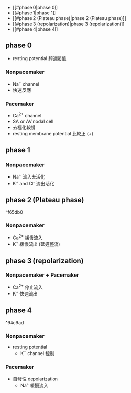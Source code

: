 - [[#phase 0|phase 0]]
- [[#phase 1|phase 1]]
- [[#phase 2 (Plateau phase)|phase 2 (Plateau phase)]]
- [[#phase 3 (repolarization)|phase 3 (repolarization)]]
- [[#phase 4|phase 4]]
## phase 0
- resting potential 跨過閥值
### Nonpacemaker
- Na<sup>+</sup> channel
- 快速反應
### Pacemaker
- Ca<sup>2+</sup> channel
- SA or AV nodal cell
- 去極化較慢
- resting membrane potential 比較正 (+)
## phase 1
### Nonpacemaker
- Na<sup>+</sup> 流入去活化
- K<sup>+</sup> and Cl<sup>-</sup> 流出活化
## phase 2 (Plateau phase)

^f65db0

### Nonpacemaker
- Ca<sup>2+</sup> 緩慢流入
- K<sup>+</sup> 緩慢流出 (延遲整流)
## phase 3 (repolarization)
### Nonpacemaker + Pacemaker
- Ca<sup>2+</sup> 停止流入
- K<sup>+</sup> 快速流出
## phase 4

^94c9ad

### Nonpacemaker
- resting potential
	- K<sup>+</sup> channel 控制
### Pacemaker
- 自發性 depolarization
	- Na<sup>+</sup> 緩慢流入